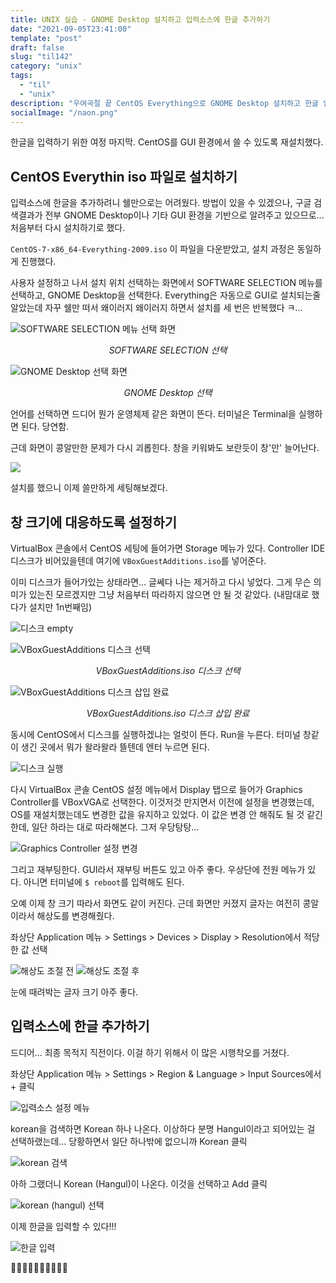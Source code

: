 ```yaml
---
title: UNIX 실습 - GNOME Desktop 설치하고 입력소스에 한글 추가하기
date: "2021-09-05T23:41:00"
template: "post"
draft: false
slug: "til142"
category: "unix"
tags:
  - "til"
  - "unix"
description: "우여곡절 끝 CentOS Everything으로 GNOME Desktop 설치하고 한글 입력에 성공"
socialImage: "/naon.png"
---
```


한글을 입력하기 위한 여정 마지막. CentOS를 GUI 환경에서 쓸 수 있도록 재설치했다.

## CentOS Everythin iso 파일로 설치하기
입력소스에 한글을 추가하려니 쉘만으로는 어려웠다. 방법이 있을 수 있겠으나, 구글 검색결과가 전부 GNOME Desktop이나 기타 GUI 환경을 기반으로 알려주고 있으므로... 처음부터 다시 설치하기로 했다.

`CentOS-7-x86_64-Everything-2009.iso` 이 파일을 다운받았고, 설치 과정은 동일하게 진행했다.

사용자 설정하고 나서 설치 위치 선택하는 화면에서 SOFTWARE SELECTION 메뉴를 선택하고, GNOME Desktop을 선택한다. Everything은 자동으로 GUI로 설치되는줄 알았는데 자꾸 쉘만 떠서 왜이러지 왜이러지 하면서 설치를 세 번은 반복했다 ㅋ...

![SOFTWARE SELECTION 메뉴 선택 화면](/media/til142-1.png)
*<center>SOFTWARE SELECTION 선택</center>*

![GNOME Desktop 선택 화면](/media/til142-2.png)
*<center>GNOME Desktop 선택</center>*

언어를 선택하면 드디어 뭔가 운영체제 같은 화면이 뜬다. 터미널은 Terminal을 실행하면 된다. 당연함.

근데 화면이 콩알만한 문제가 다시 괴롭힌다. 창을 키워봐도 보란듯이 창'만' 늘어난다.

![](/media/til142-5.png)

설치를 했으니 이제 쓸만하게 세팅해보겠다.

## 창 크기에 대응하도록 설정하기

VirtualBox 콘솔에서 CentOS 세팅에 들어가면 Storage 메뉴가 있다. Controller IDE 디스크가 비어있을텐데 여기에 `VBoxGuestAdditions.iso`를 넣어준다.

이미 디스크가 들어가있는 상태라면... 글쎄다 나는 제거하고 다시 넣었다. 그게 무슨 의미가 있는진 모르겠지만 그냥 처음부터 따라하지 않으면 안 될 것 같았다. (내맘대로 했다가 설치만 1n번째임)

![디스크 empty](/media/til142-6.png)

![VBoxGuestAdditions 디스크 선택](/media/til142-7.png)
*<center>VBoxGuestAdditions.iso 디스크 선택</center>*

![VBoxGuestAdditions 디스크 삽입 완료](/media/til142-8.png)
*<center>VBoxGuestAdditions.iso 디스크 삽입 완료</center>*

동시에 CentOS에서 디스크를 실행하겠냐는 얼럿이 뜬다. Run을 누른다. 터미널 창같이 생긴 곳에서 뭐가 왈라왈라 뜰텐데 엔터 누르면 된다.

![디스크 실행](/media/til142-9.png)

다시 VirtualBox 콘솔 CentOS 설정 메뉴에서 Display 탭으로 들어가 Graphics Controller를 VBoxVGA로 선택한다. 이것저것 만지면서 이전에 설정을 변경했는데, OS를 재설치했는데도 변경한 값을 유지하고 있었다. 이 값은 변경 안 해줘도 될 것 같긴 한데, 일단 하라는 대로 따라해본다. 그저 우당탕탕...

![Graphics Controller 설정 변경](/media/til142-10.png)

그리고 재부팅한다. GUI라서 재부팅 버튼도 있고 아주 좋다. 우상단에 전원 메뉴가 있다. 아니면 터미널에 `$ reboot`를 입력해도 된다.

오예 이제 창 크기 따라서 화면도 같이 커진다. 근데 화면만 커졌지 글자는 여전히 콩알이라서 해상도를 변경해줬다.

좌상단 Application 메뉴 > Settings > Devices > Display > Resolution에서 적당한 값 선택

![해상도 조절 전](/media/til142-11.png)
![해상도 조절 후](/media/til142-12.png)

눈에 때려박는 글자 크기 아주 좋다.

## 입력소스에 한글 추가하기
드디어... 최종 목적지 직전이다. 이걸 하기 위해서 이 많은 시행착오를 거쳤다.

좌상단 Application 메뉴 > Settings > Region & Language > Input Sources에서 + 클릭

![입력소스 설정 메뉴](/media/til142-13.png)

korean을 검색하면 Korean 하나 나온다. 이상하다 분명 Hangul이라고 되어있는 걸 선택하랬는데... 당황하면서 일단 하나밖에 없으니까 Korean 클릭

![korean 검색](/media/til142-14.png)

아하 그랬더니 Korean (Hangul)이 나온다. 이것을 선택하고 Add 클릭

![korean (hangul) 선택](/media/til142-15.png)

이제 한글을 입력할 수 있다!!!

![한글 입력](/media/til142-16.png)

👏👏👏👏👏👏👏👏👏👏